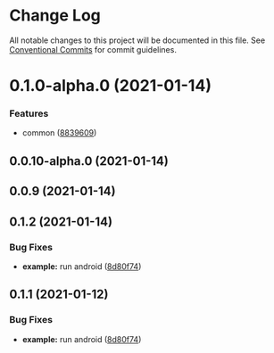 # Change Log

All notable changes to this project will be documented in this file.
See [Conventional Commits](https://conventionalcommits.org) for commit guidelines.

# 0.1.0-alpha.0 (2021-01-14)


### Features

* common ([8839609](https://github.com/danghungtb26/dvh-module/commit/8839609e679534e58f8e0ec64134aa7a26c38773))



## 0.0.10-alpha.0 (2021-01-14)



## 0.0.9 (2021-01-14)





## 0.1.2 (2021-01-14)


### Bug Fixes

* **example:** run android ([8d80f74](https://github.com/danghungtb26/dvh-module/commit/8d80f7444c3dffa3ca836715359f7b839195bd44))





## 0.1.1 (2021-01-12)


### Bug Fixes

* **example:** run android ([8d80f74](https://github.com/danghungtb26/dvh-module-native-commons/commit/8d80f7444c3dffa3ca836715359f7b839195bd44))
